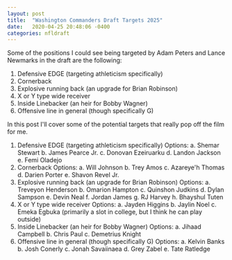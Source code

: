 ```yaml
---
layout: post
title:  "Washington Commanders Draft Targets 2025"
date:   2020-04-25 20:48:06 -0400
categories: nfldraft
---
```


Some of the positions I could see being targeted by Adam Peters and Lance Newmarks in the draft are the following:
1. Defensive EDGE (targeting athleticism specifically)
2. Cornerback
3. Explosive running back (an upgrade for Brian Robinson)
4. X or Y type wide receiver
5. Inside Linebacker (an heir for Bobby Wagner)
6. Offensive line in general (though specifically G)

In this post I'll cover some of the potential targets that really pop off the film for me. 

1. Defensive EDGE (targeting athleticism specifically)
    Options:
    a. Shemar Stewart
    b. James Pearce Jr.
    c. Donovan Ezeiruarku
    d. Landon Jackson
    e. Femi Oladejo
2. Cornerback
    Options:
    a. Will Johnson
    b. Trey Amos
    c. Azareye'h Thomas
    d. Darien Porter
    e. Shavon Revel Jr.
3. Explosive running back (an upgrade for Brian Robinson)
    Options:
    a. Treveyon Henderson
    b. Omarion Hampton
    c. Quinshon Judkins
    d. Dylan Sampson
    e. Devin Neal
    f. Jordan James
    g. RJ Harvey
    h. Bhayshul Tuten
4. X or Y type wide receiver
    Options:
    a. Jayden Higgins
    b. Jaylin Noel
    c. Emeka Egbuka (primarily a slot in college, but I think he can play outside)
5. Inside Linebacker (an heir for Bobby Wagner)
    Options:
    a. Jihaad Campbell
    b. Chris Paul
    c. Demetrius Knight
6. Offensive line in general (though specifically G)
    Options:
    a. Kelvin Banks
    b. Josh Conerly
    c. Jonah Savaiinaea
    d. Grey Zabel
    e. Tate Ratledge